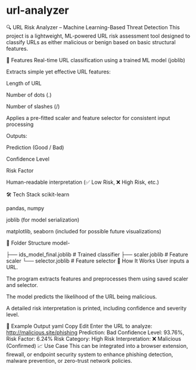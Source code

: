 # url-analyzer
🔍 URL Risk Analyzer – Machine Learning-Based Threat Detection
This project is a lightweight, ML-powered URL risk assessment tool designed to classify URLs as either malicious or benign based on basic structural features.

🚀 Features
Real-time URL classification using a trained ML model (joblib)

Extracts simple yet effective URL features:

Length of URL

Number of dots (.)

Number of slashes (/)

Applies a pre-fitted scaler and feature selector for consistent input processing

Outputs:

Prediction (Good / Bad)

Confidence Level

Risk Factor

Human-readable interpretation (✅ Low Risk, ❌ High Risk, etc.)

🛠️ Tech Stack
scikit-learn

pandas, numpy

joblib (for model serialization)

matplotlib, seaborn (included for possible future visualizations)

📂 Folder Structure
model-

├── ids_model_final.joblib     # Trained classifier
├── scaler.joblib              # Feature scaler
└── selector.joblib            # Feature selector
🔧 How It Works
User inputs a URL.

The program extracts features and preprocesses them using saved scaler and selector.

The model predicts the likelihood of the URL being malicious.

A detailed risk interpretation is printed, including confidence and severity level.

📌 Example Output
yaml
Copy
Edit
Enter the URL to analyze: http://malicious.site/phishing
Prediction: Bad
Confidence Level: 93.76%, Risk Factor: 6.24%
Risk Category: High Risk
Interpretation: ❌ Malicious (Confirmed)
📈 Use Case
This can be integrated into a browser extension, firewall, or endpoint security system to enhance phishing detection, malware prevention, or zero-trust network policies.
